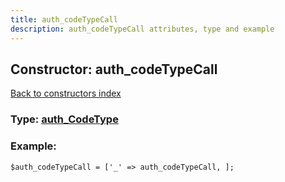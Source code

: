 ```yaml
---
title: auth_codeTypeCall
description: auth_codeTypeCall attributes, type and example
---
```

## Constructor: auth\_codeTypeCall  
[Back to constructors index](index.md)






### Type: [auth\_CodeType](../types/auth_CodeType.md)


### Example:

```
$auth_codeTypeCall = ['_' => auth_codeTypeCall, ];
```